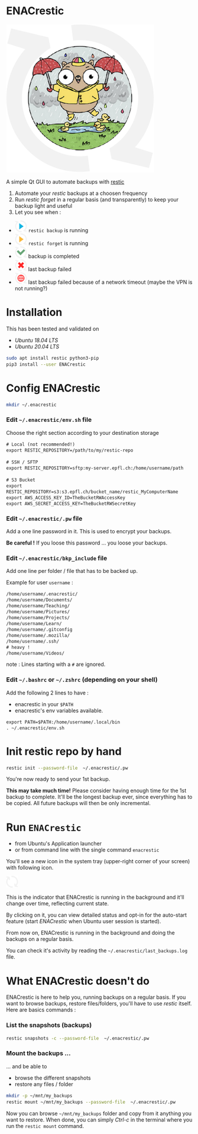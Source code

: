 # ENACrestic

![ENACrestic](doc_pixmaps/enacrestic.png)

A simple Qt GUI to automate backups with [restic](https://restic.net/)

1. Automate your *restic* backups at a choosen frequency
2. Run *restic forget* in a regular basis (and transparently) to keep your backup light and useful
3. Let you see when :
  + ![backup_in_progress](doc_pixmaps/backup_in_progress.png) `restic backup` is running
  + ![forget_in_progress](doc_pixmaps/forget_in_progress.png) `restic forget` is running
  + ![backup_success](doc_pixmaps/backup_success.png) backup is completed
  + ![backup_failed](doc_pixmaps/backup_failed.png) last backup failed
  + ![backup_no_network](doc_pixmaps/backup_no_network.png) last backup failed because of a network timeout (maybe the VPN is not running?)


# Installation

This has been tested and validated on

+ *Ubuntu 18.04 LTS*
+ *Ubuntu 20.04 LTS*

```bash
sudo apt install restic python3-pip
pip3 install --user ENACrestic
```


# Config ENACrestic

```bash
mkdir ~/.enacrestic
```

### Edit `~/.enacrestic/env.sh` file

Choose the right section according to your destination storage

```snip
# Local (not recommended!)
export RESTIC_REPOSITORY=/path/to/my/restic-repo

# SSH / SFTP
export RESTIC_REPOSITORY=sftp:my-server.epfl.ch:/home/username/path

# S3 Bucket
export RESTIC_REPOSITORY=s3:s3.epfl.ch/bucket_name/restic_MyComputerName
export AWS_ACCESS_KEY_ID=TheBucketRWAccessKey
export AWS_SECRET_ACCESS_KEY=TheBucketRWSecretKey
```

### Edit `~/.enacrestic/.pw` file

Add a one line password in it. This is used to encrypt your backups.

**Be careful !** If you loose this password ... you loose your backups.

### Edit `~/.enacrestic/bkp_include` file

Add one line per folder / file that has to be backed up.

Example for user `username` :

```snip
/home/username/.enacrestic/
/home/username/Documents/
/home/username/Teaching/
/home/username/Pictures/
/home/username/Projects/
/home/username/Learn/
/home/username/.gitconfig
/home/username/.mozilla/
/home/username/.ssh/
# heavy !
/home/username/Videos/
```

note : Lines starting with a `#` are ignored.

### Edit `~/.bashrc` or `~/.zshrc` (depending on your shell)

Add the following 2 lines to have :
+ enacrestic in your `$PATH`
+ enacrestic's env variables available.

```snip
export PATH=$PATH:/home/username/.local/bin
. ~/.enacrestic/env.sh
 ```


# Init restic repo by hand

```bash
restic init --password-file  ~/.enacrestic/.pw
```

You're now ready to send your 1st backup.

**This may take much time!** Please consider having enough time for the 1st backup to complete. It'll be the longest backup ever, since everything has to be copied. All future backups will then be only incremental.


# Run `ENACrestic`

+ from Ubuntu's Application launcher
+ or from command line with the single command `enacrestic`

You'll see a new icon in the system tray (upper-right corner of your screen) with following icon.

![just_launched](doc_pixmaps/just_launched.png)

This is the indicator that ENACrestic is running in the background and it'll change over time, reflecting current state.

By clicking on it, you can view detailed status and opt-in for the auto-start feature (start *ENACrestic* when Ubuntu user session is started).

From now on, ENACrestic is running in the background and doing the backups on a regular basis.

You can check it's activity by reading the `~/.enacrestic/last_backups.log` file.


# What ENACrestic doesn't do

ENACrestic is here to help you, running backups on a regular basis. If you want to browse backups, restore files/folders, you'll have to use *restic* itself. Here are basics commands :

### List the snapshots (backups)

```bash
restic snapshots -c --password-file  ~/.enacrestic/.pw
```

### Mount the backups ...

... and be able to
+ browse the different snapshots
+ restore any files / folder

```bash
mkdir -p ~/mnt/my_backups
restic mount ~/mnt/my_backups --password-file  ~/.enacrestic/.pw
```

Now you can browse `~/mnt/my_backups` folder and copy from it anything you want to restore. When done, you can simply *Ctrl-c* in the terminal where you run the `restic mount` command.
